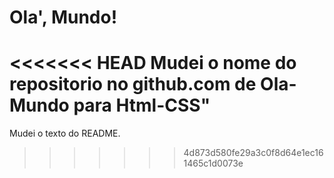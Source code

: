 # Ola', Mundo!
<<<<<<< HEAD
 Mudei o nome do repositorio no github.com de Ola-Mundo para Html-CSS"
=======

Mudei o texto do README.
>>>>>>> 4d873d580fe29a3c0f8d64e1ec161465c1d0073e
